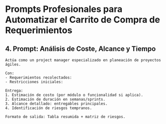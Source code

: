 # Prompts Profesionales para Automatizar el Carrito de Compra de Requerimientos

## 4. Prompt: Análisis de Coste, Alcance y Tiempo

```plaintext
Actúa como un project manager especializado en planeación de proyectos ágiles.

Con:
- Requerimientos recolectados:
- Restricciones iniciales:

Entrega:
1. Estimación de costo (por módulo o funcionalidad si aplica).
2. Estimación de duración en semanas/sprints.
3. Alcance detallado: entregables principales.
4. Identificación de riesgos tempranos.

Formato de salida: Tabla resumida + matriz de riesgos.
```